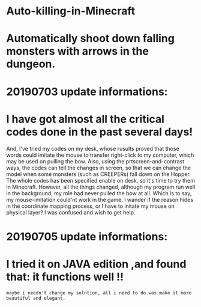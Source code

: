  # Auto-killing-in-Minecraft
 # Automatically shoot down falling monsters with arrows in the dungeon.
 # 20190703 update informations:
 #   I have got almost all the critical codes done in the past several days!
   And, I've tried my codes on my desk, whose rusults proved that those words
   could imitate the mouse to transfer right-click to my computer, which may
   be used on pulling the bow.
   Also, using the prtscreen-and-contrast ways, the codes can tell the changes 
   in screen, so that we can change the model when some monsters (such as CREEPERs)
   fall down on the Hopper.
   The whole codes has been specified enable on desk, so it's time to try them in Minecraft.
   However, all the things changed, although my program run well in the background, my role had never
   pulled the bow at all. Which is to say, my mouse-imitation could'nt work in the game. I wander
   if the reason hides in the coordinate mapping process, or I have to initate my mouse on physical layer?
   I was confused and wish to get help.
# 20190705 update informations:
#     I tried it on JAVA edition ,and found that: it functions well !!
    maybe i needn't change my solntion, all i need to do was make it more beautiful and elegant.
